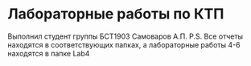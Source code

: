# Лабораторные работы по КТП
Выполнил студент группы БСТ1903 Самоваров А.П.
P.S. Все отчеты находятся в соответствующих папках, а лабораторные работы 4-6 находятся в папке Lab4
